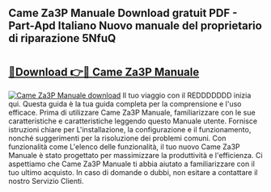## Came Za3P Manuale Download gratuit PDF - Part-Apd Italiano Nuovo manuale del proprietario di riparazione 5NfuQ

# <h2><a href="http://dfebtrf.blite.top/?on=Came+Za3P+Manuale">🔗Download 👉🔴 Came Za3P Manuale</a></h2>

[![Came Za3P Manuale download](https://i.imgur.com/lujVjoI.png)](http://dfebtrf.blite.top/?on=Came+Za3P+Manuale)
Il tuo viaggio con il REDDDDDDD inizia qui. Questa guida è la tua guida completa per la comprensione e l'uso efficace. Prima di utilizzare Came Za3P Manuale, familiarizzare con le sue caratteristiche e caratteristiche leggendo questo Manuale utente. Fornisce istruzioni chiare per L'installazione, la configurazione e il funzionamento, nonché suggerimenti per la risoluzione dei problemi comuni. Con funzionalità come L'elenco delle funzionalità, il tuo nuovo Came Za3P Manuale è stato progettato per massimizzare la produttività e l'efficienza. Ci aspettiamo che Came Za3P Manuale ti abbia aiutato a familiarizzare con il tuo ultimo acquisto. In caso di domande o dubbi, non esitare a contattare il nostro Servizio Clienti.
